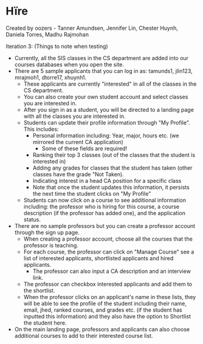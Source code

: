 # Hïre
Created by oozers - Tanner Amundsen, Jennifer Lin, Chester Huynh, Daniela Torres, Madhu Rajmohan

Iteration 3: (Things to note when testing)
- Currently, all the SIS classes in the CS department are added into our courses databases when you open the site. 
- There are 5 sample applicants that you can log in as: tamunds1, jlin123, mrajmoh1, dtorre17, xhuynh1. 
  - These applicants are currently "interested" in all of the classes in the CS department.
  - You can also create your own student account and select classes you are interested in.
  - After you sign in as a student, you will be directed to a landing page with all the classes you are interested in. 
  - Students can update their profile information through "My Profile". This includes:
      - Personal information including: Year, major, hours etc. (we mirrored the current CA application)
          - Some of these fields are required!
      - Ranking their top 3 classes (out of the classes that the student is interested in)
      - Adding any grades for classes that the student has taken (other classes have the grade "Not Taken).
      - Indicating interest in a head CA position for a specific class
      - Note that once the student updates this information, it persists the next time the student clicks on "My Profile"
  - Students can now click on a course to see additional information including: the professor who is hiring for this course, a course description (if the professor has added one), and the application status.
- There are no sample professors but you can create a professor account through the sign up page.
  - When creating a professor account, choose all the courses that the professor is teaching.
  - For each course, the professor can click on "Manage Course" see a list of interested applicants, shortlisted applicants and hired applicants.
      - The professor can also input a CA description and an interview link. 
  - The professor can checkbox interested applicants and add them to the shortlist.
  - When the professor clicks on an applicant's name in these lists, they will be able to see the profile of the student including their name, email, jhed, ranked courses, and grades etc. (if the student has inputted this information) and they also have the option to Shortlist the student here.
- On the main landing page, professors and applicants can also choose additional courses to add to their interested course list.
